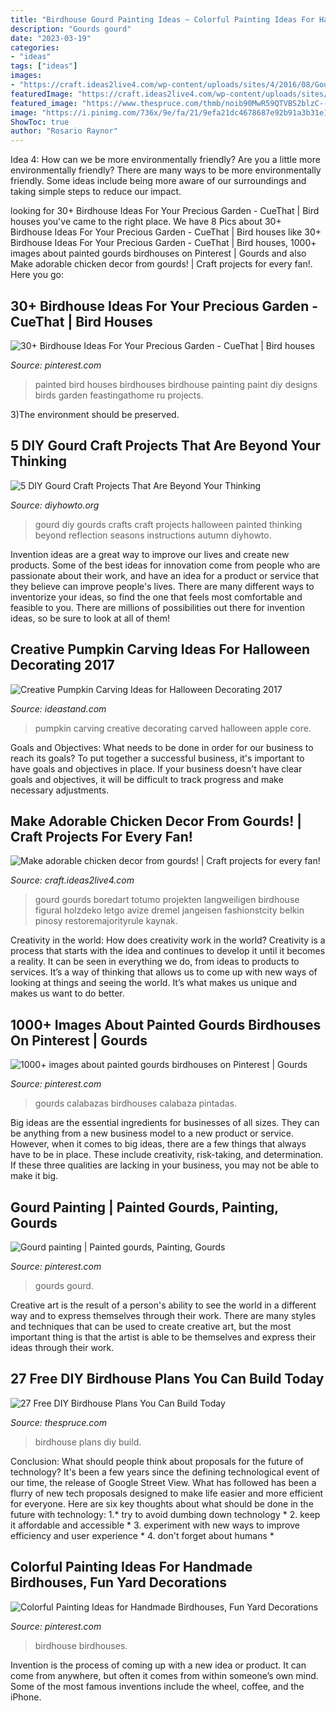 ```yaml
---
title: "Birdhouse Gourd Painting Ideas ~ Colorful Painting Ideas For Handmade Birdhouses, Fun Yard Decorations"
description: "Gourds gourd"
date: "2023-03-19"
categories:
- "ideas"
tags: ["ideas"]
images:
- "https://craft.ideas2live4.com/wp-content/uploads/sites/4/2016/08/Gourd-Art-16.jpg"
featuredImage: "https://craft.ideas2live4.com/wp-content/uploads/sites/4/2016/08/Gourd-Art-16.jpg"
featured_image: "https://www.thespruce.com/thmb/noib90MwR59QTVBS2blzC--_9_c=/2048x1365/filters:fill(auto,1)/free-birdhouse-plans-1357100-hero-9f5d2ea9a1354280bfd6cd1adaf3d6de.jpg"
image: "https://i.pinimg.com/736x/9e/fa/21/9efa21dc4678687e92b91a3b31e19754.jpg"
ShowToc: true
author: "Rosario Raynor"
---
```



Idea 4: How can we be more environmentally friendly?
Are you a little more environmentally friendly? There are many ways to be more environmentally friendly. Some ideas include being more aware of our surroundings and taking simple steps to reduce our impact.

	

		
looking for 30+ Birdhouse Ideas For Your Precious Garden - CueThat | Bird houses you've came to the right place. We have 8 Pics about 30+ Birdhouse Ideas For Your Precious Garden - CueThat | Bird houses like 30+ Birdhouse Ideas For Your Precious Garden - CueThat | Bird houses, 1000+ images about painted gourds birdhouses on Pinterest | Gourds and also Make adorable chicken decor from gourds! | Craft projects for every fan!. Here you go:
		
    
## 30+ Birdhouse Ideas For Your Precious Garden - CueThat | Bird Houses

<img loading=lazy src="https://i.pinimg.com/736x/9e/fa/21/9efa21dc4678687e92b91a3b31e19754.jpg" onerror="this.onerror=null;this.src='https://tse1.mm.bing.net/th?id=OIP.cz1ozYu1frfte6SjBj0sfAHaLH&amp;pid=15.1';" alt="30+ Birdhouse Ideas For Your Precious Garden - CueThat | Bird houses">

_Source: pinterest.com_

>painted bird houses birdhouses birdhouse painting paint diy designs birds garden feastingathome ru projects. 

	

3)The environment should be preserved. 

    
## 5 DIY Gourd Craft Projects That Are Beyond Your Thinking

<img loading=lazy src="http://www.diyhowto.org/wp-content/uploads/DIYHowto-DIY-Gourd-Craft-Ideas-Projects-02.jpg" onerror="this.onerror=null;this.src='https://tse1.mm.bing.net/th?id=OIP.D4EByXErO_IwhOLSQuQAjAHaI1&amp;pid=15.1';" alt="5 DIY Gourd Craft Projects That Are Beyond Your Thinking">

_Source: diyhowto.org_

>gourd diy gourds crafts craft projects halloween painted thinking beyond reflection seasons instructions autumn diyhowto. 

	

Invention ideas are a great way to improve our lives and create new products. Some of the best ideas for innovation come from people who are passionate about their work, and have an idea for a product or service that they believe can improve people's lives. There are many different ways to inventorize your ideas, so find the one that feels most comfortable and feasible to you. There are millions of possibilities out there for invention ideas, so be sure to look at all of them!

    
## Creative Pumpkin Carving Ideas For Halloween Decorating 2017

<img loading=lazy src="https://ideastand.com/wp-content/uploads/2016/10/pumpkin-carving-ideas/12-pumpkin-carving-ideas.jpg" onerror="this.onerror=null;this.src='https://tse4.mm.bing.net/th?id=OIP.zxMvJDZe26sStO-OZ_A4WgHaLK&amp;pid=15.1';" alt="Creative Pumpkin Carving Ideas for Halloween Decorating 2017">

_Source: ideastand.com_

>pumpkin carving creative decorating carved halloween apple core. 

	

Goals and Objectives: What needs to be done in order for our business to reach its goals?
To put together a successful business, it's important to have goals and objectives in place. If your business doesn't have clear goals and objectives, it will be difficult to track progress and make necessary adjustments.

    
## Make Adorable Chicken Decor From Gourds! | Craft Projects For Every Fan!

<img loading=lazy src="https://craft.ideas2live4.com/wp-content/uploads/sites/4/2016/08/Gourd-Art-16.jpg" onerror="this.onerror=null;this.src='https://tse1.mm.bing.net/th?id=OIP.59chIYmSthCLgyNrgpicKwHaLH&amp;pid=15.1';" alt="Make adorable chicken decor from gourds! | Craft projects for every fan!">

_Source: craft.ideas2live4.com_

>gourd gourds boredart totumo projekten langweiligen birdhouse figural holzdeko letgo avize dremel jangeisen fashionstcity belkin pinosy restoremajorityrule kaynak. 

	

Creativity in the world: How does creativity work in the world?
Creativity is a process that starts with the idea and continues to develop it until it becomes a reality. It can be seen in everything we do, from ideas to products to services. It’s a way of thinking that allows us to come up with new ways of looking at things and seeing the world. It’s what makes us unique and makes us want to do better.

    
## 1000+ Images About Painted Gourds Birdhouses On Pinterest | Gourds

<img loading=lazy src="https://i.pinimg.com/736x/35/86/96/358696874658d1ed009858ddc016047c.jpg" onerror="this.onerror=null;this.src='https://tse2.mm.bing.net/th?id=OIP.51KRIrURabEWZxMzz8DkjwHaJ3&amp;pid=15.1';" alt="1000+ images about painted gourds birdhouses on Pinterest | Gourds">

_Source: pinterest.com_

>gourds calabazas birdhouses calabaza pintadas. 

	

Big ideas are the essential ingredients for businesses of all sizes. They can be anything from a new business model to a new product or service. However, when it comes to big ideas, there are a few things that always have to be in place. These include creativity, risk-taking, and determination. If these three qualities are lacking in your business, you may not be able to make it big.

    
## Gourd Painting | Painted Gourds, Painting, Gourds

<img loading=lazy src="https://i.pinimg.com/736x/ae/61/19/ae611957fc77306c099c9b2ce431b0cd.jpg" onerror="this.onerror=null;this.src='https://tse4.mm.bing.net/th?id=OIP.s8Z7XfUCUChkyHAXsQcdYgHaJ4&amp;pid=15.1';" alt="Gourd painting | Painted gourds, Painting, Gourds">

_Source: pinterest.com_

>gourds gourd. 

	

Creative art is the result of a person's ability to see the world in a different way and to express themselves through their work. There are many styles and techniques that can be used to create creative art, but the most important thing is that the artist is able to be themselves and express their ideas through their work.

    
## 27 Free DIY Birdhouse Plans You Can Build Today

<img loading=lazy src="https://www.thespruce.com/thmb/noib90MwR59QTVBS2blzC--_9_c=/2048x1365/filters:fill(auto,1)/free-birdhouse-plans-1357100-hero-9f5d2ea9a1354280bfd6cd1adaf3d6de.jpg" onerror="this.onerror=null;this.src='https://tse3.mm.bing.net/th?id=OIP.AEG3ezK7DxFRBJ7k3eWF8wHaE7&amp;pid=15.1';" alt="27 Free DIY Birdhouse Plans You Can Build Today">

_Source: thespruce.com_

>birdhouse plans diy build. 

	

Conclusion: What should people think about proposals for the future of technology?
It's been a few years since the defining technological event of our time, the release of Google Street View. What has followed has been a flurry of new tech proposals designed to make life easier and more efficient for everyone. Here are six key thoughts about what should be done in the future with technology: 
1.* try to avoid dumbing down technology *
2. keep it affordable and accessible *
3. experiment with new ways to improve efficiency and user experience *
4. don't forget about humans *

    
## Colorful Painting Ideas For Handmade Birdhouses, Fun Yard Decorations

<img loading=lazy src="https://i.pinimg.com/originals/88/c8/9b/88c89bdd9de12f532b168b6b097d1c5e.jpg" onerror="this.onerror=null;this.src='https://tse3.mm.bing.net/th?id=OIP.c0QtD27IxUjFrCDspV750wAAAA&amp;pid=15.1';" alt="Colorful Painting Ideas for Handmade Birdhouses, Fun Yard Decorations">

_Source: pinterest.com_

>birdhouse birdhouses. 

	

Invention is the process of coming up with a new idea or product. It can come from anywhere, but often it comes from within someone’s own mind. Some of the most famous inventions include the wheel, coffee, and the iPhone.

